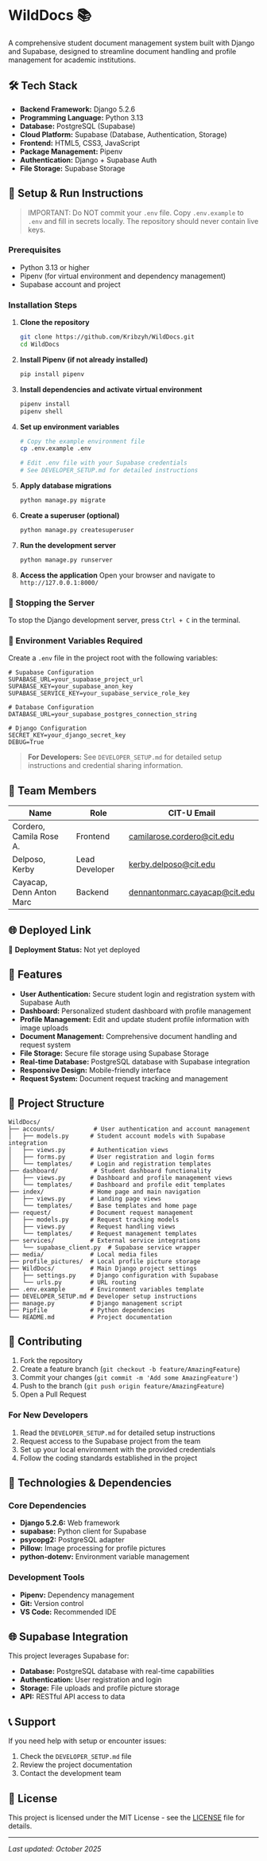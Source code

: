 # WildDocs 📚

A comprehensive student document management system built with Django and Supabase, designed to streamline document handling and profile management for academic institutions.

## 🛠️ Tech Stack

- **Backend Framework:** Django 5.2.6
- **Programming Language:** Python 3.13
- **Database:** PostgreSQL (Supabase)
- **Cloud Platform:** Supabase (Database, Authentication, Storage)
- **Frontend:** HTML5, CSS3, JavaScript
- **Package Management:** Pipenv
- **Authentication:** Django + Supabase Auth
- **File Storage:** Supabase Storage

## 🚀 Setup & Run Instructions

> IMPORTANT: Do NOT commit your `.env` file. Copy `.env.example` to `.env` and fill in secrets locally. The repository should never contain live keys.

### Prerequisites

- Python 3.13 or higher
- Pipenv (for virtual environment and dependency management)
- Supabase account and project

### Installation Steps

1. **Clone the repository**
   ```bash
   git clone https://github.com/Kribzyh/WildDocs.git
   cd WildDocs
   ```

2. **Install Pipenv (if not already installed)**
   ```bash
   pip install pipenv
   ```

3. **Install dependencies and activate virtual environment**
   ```bash
   pipenv install
   pipenv shell
   ```

4. **Set up environment variables**
   ```bash
   # Copy the example environment file
   cp .env.example .env
   
   # Edit .env file with your Supabase credentials
   # See DEVELOPER_SETUP.md for detailed instructions
   ```

5. **Apply database migrations**
   ```bash
   python manage.py migrate
   ```

6. **Create a superuser (optional)**
   ```bash
   python manage.py createsuperuser
   ```

7. **Run the development server**
   ```bash
   python manage.py runserver
   ```

8. **Access the application**
   Open your browser and navigate to `http://127.0.0.1:8000/`

### 🛑 Stopping the Server

To stop the Django development server, press `Ctrl + C` in the terminal.

### 🔧 Environment Variables Required

Create a `.env` file in the project root with the following variables:

```properties
# Supabase Configuration
SUPABASE_URL=your_supabase_project_url
SUPABASE_KEY=your_supabase_anon_key
SUPABASE_SERVICE_KEY=your_supabase_service_role_key

# Database Configuration
DATABASE_URL=your_supabase_postgres_connection_string

# Django Configuration
SECRET_KEY=your_django_secret_key
DEBUG=True
```

> **For Developers:** See `DEVELOPER_SETUP.md` for detailed setup instructions and credential sharing information.

## 👥 Team Members

| Name | Role | CIT-U Email |
|------|------|-------------|
| Cordero, Camila Rose A. | Frontend | camilarose.cordero@cit.edu |
| Delposo, Kerby | Lead Developer | kerby.delposo@cit.edu |
| Cayacap, Denn Anton Marc | Backend | dennantonmarc.cayacap@cit.edu |

## 🌐 Deployed Link

🚧 **Deployment Status:** Not yet deployed

## 📱 Features

- **User Authentication:** Secure student login and registration system with Supabase Auth
- **Dashboard:** Personalized student dashboard with profile management
- **Profile Management:** Edit and update student profile information with image uploads
- **Document Management:** Comprehensive document handling and request system
- **File Storage:** Secure file storage using Supabase Storage
- **Real-time Database:** PostgreSQL database with Supabase integration
- **Responsive Design:** Mobile-friendly interface
- **Request System:** Document request tracking and management

## 📁 Project Structure

```
WildDocs/
├── accounts/           # User authentication and account management
│   ├── models.py      # Student account models with Supabase integration
│   ├── views.py       # Authentication views
│   ├── forms.py       # User registration and login forms
│   └── templates/     # Login and registration templates
├── dashboard/          # Student dashboard functionality
│   ├── views.py       # Dashboard and profile management views
│   └── templates/     # Dashboard and profile edit templates
├── index/             # Home page and main navigation
│   ├── views.py       # Landing page views
│   └── templates/     # Base templates and home page
├── request/           # Document request management
│   ├── models.py      # Request tracking models
│   ├── views.py       # Request handling views
│   └── templates/     # Request management templates
├── services/          # External service integrations
│   └── supabase_client.py  # Supabase service wrapper
├── media/             # Local media files
├── profile_pictures/  # Local profile picture storage
├── WildDocs/          # Main Django project settings
│   ├── settings.py    # Django configuration with Supabase
│   └── urls.py        # URL routing
├── .env.example       # Environment variables template
├── DEVELOPER_SETUP.md # Developer setup instructions
├── manage.py          # Django management script
├── Pipfile            # Python dependencies
└── README.md          # Project documentation
```

## 🤝 Contributing

1. Fork the repository
2. Create a feature branch (`git checkout -b feature/AmazingFeature`)
3. Commit your changes (`git commit -m 'Add some AmazingFeature'`)
4. Push to the branch (`git push origin feature/AmazingFeature`)
5. Open a Pull Request

### For New Developers

1. Read the `DEVELOPER_SETUP.md` for detailed setup instructions
2. Request access to the Supabase project from the team
3. Set up your local environment with the provided credentials
4. Follow the coding standards established in the project

## 🔧 Technologies & Dependencies

### Core Dependencies
- **Django 5.2.6:** Web framework
- **supabase:** Python client for Supabase
- **psycopg2:** PostgreSQL adapter
- **Pillow:** Image processing for profile pictures
- **python-dotenv:** Environment variable management

### Development Tools
- **Pipenv:** Dependency management
- **Git:** Version control
- **VS Code:** Recommended IDE

## 🌐 Supabase Integration

This project leverages Supabase for:
- **Database:** PostgreSQL database with real-time capabilities
- **Authentication:** User registration and login
- **Storage:** File uploads and profile picture storage
- **API:** RESTful API access to data

## 📞 Support

If you need help with setup or encounter issues:
1. Check the `DEVELOPER_SETUP.md` file
2. Review the project documentation
3. Contact the development team

## 📝 License

This project is licensed under the MIT License - see the [LICENSE](LICENSE) file for details.

---

*Last updated: October 2025*

